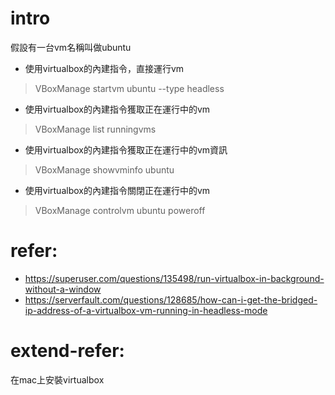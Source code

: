 # intro
假設有一台vm名稱叫做ubuntu

- 使用virtualbox的內建指令，直接運行vm
> VBoxManage startvm ubuntu --type headless

- 使用virtualbox的內建指令獲取正在運行中的vm
> VBoxManage list runningvms

- 使用virtualbox的內建指令獲取正在運行中的vm資訊
> VBoxManage showvminfo ubuntu

<!-- - 使用virtualbox的內建指令獲取該vm的ip
> VBoxManage guestproperty enumerate ubuntu -->

- 使用virtualbox的內建指令關閉正在運行中的vm
> VBoxManage controlvm ubuntu poweroff


# refer:
- https://superuser.com/questions/135498/run-virtualbox-in-background-without-a-window
- https://serverfault.com/questions/128685/how-can-i-get-the-bridged-ip-address-of-a-virtualbox-vm-running-in-headless-mode


# extend-refer:
在mac上安裝virtualbox
